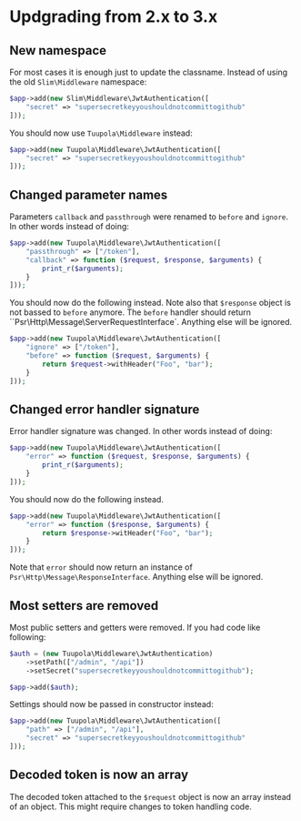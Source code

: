 # Updgrading from 2.x to 3.x

## New namespace
For most cases it is enough just to update the classname. Instead of using the old `Slim\Middleware` namespace:

```php
$app->add(new Slim\Middleware\JwtAuthentication([
    "secret" => "supersecretkeyyoushouldnotcommittogithub"
]));
```

You should now use `Tuupola\Middleware` instead:

```php
$app->add(new Tuupola\Middleware\JwtAuthentication([
    "secret" => "supersecretkeyyoushouldnotcommittogithub"
]));

```

## Changed parameter names

Parameters `callback` and `passthrough` were renamed to `before` and `ignore`. In other words instead of doing:

```php
$app->add(new Tuupola\Middleware\JwtAuthentication([
    "passthrough" => ["/token"],
    "callback" => function ($request, $response, $arguments) {
        print_r($arguments);
    }
]));
```

You should now do the following instead. Note also that `$response` object is not bassed to `before` anymore. The `before` handler should return ``Psr\Http\Message\ServerRequestInterface`. Anything else will be ignored.

```php
$app->add(new Tuupola\Middleware\JwtAuthentication([
    "ignore" => ["/token"],
    "before" => function ($request, $arguments) {
        return $request->withHeader("Foo", "bar");
    }
]));
```

## Changed error handler signature

Error handler signature was changed. In other words instead of doing:

```php
$app->add(new Tuupola\Middleware\JwtAuthentication([
    "error" => function ($request, $response, $arguments) {
        print_r($arguments);
    }
]));
```

You should now do the following instead.

```php
$app->add(new Tuupola\Middleware\JwtAuthentication([
    "error" => function ($response, $arguments) {
        return $response->witHeader("Foo", "bar");
    }
]));
```

Note that `error` should now return an instance of `Psr\Http\Message\ResponseInterface`. Anything else will be ignored.

## Most setters are removed

Most public setters and getters were removed. If you had code like following:

```php
$auth = (new Tuupola\Middleware\JwtAuthentication)
    ->setPath(["/admin", "/api"])
    ->setSecret("supersecretkeyyoushouldnotcommittogithub");

$app->add($auth);
```

Settings should now be passed in constructor instead:

```php
$app->add(new Tuupola\Middleware\JwtAuthentication([
    "path" => ["/admin", "/api"],
    "secret" => "supersecretkeyyoushouldnotcommittogithub"
]));
```

## Decoded token is now an array

The decoded token attached to the `$request` object is now an array instead of an object. This might require changes to token handling code.

